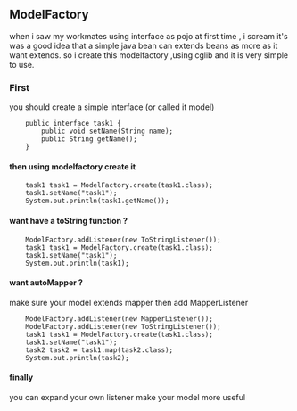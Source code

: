 ## ModelFactory

when i saw my workmates using interface as pojo at first time , i scream it's was a good idea that
a simple java bean can extends beans as more as it want extends.
so i create this modelfactory ,using cglib and it is very simple to use.

### First

you should create a simple interface (or called it model)

```code
    public interface task1 {
        public void setName(String name);
        public String getName();
    }

```

#### then using modelfactory create it 

```code
    task1 task1 = ModelFactory.create(task1.class);
    task1.setName("task1");
    System.out.println(task1.getName());
```

#### want have a toString function ?

```code
    ModelFactory.addListener(new ToStringListener());
    task1 task1 = ModelFactory.create(task1.class);
    task1.setName("task1");
    System.out.println(task1);
```
#### want autoMapper ?

make sure your model extends mapper then add MapperListener

```code
    ModelFactory.addListener(new MapperListener());
    ModelFactory.addListener(new ToStringListener());
    task1 task1 = ModelFactory.create(task1.class);
    task1.setName("task1");
    task2 task2 = task1.map(task2.class);
    System.out.println(task2);
```

#### finally 

you can expand your own listener make your model more useful